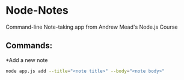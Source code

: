 # Node-Notes
Command-line Note-taking app from Andrew Mead's Node.js Course

## Commands:
*Add a new note
```sh
node app.js add --title="<note title>" --body="<note body>"
```
